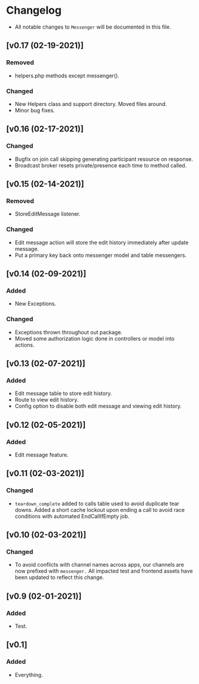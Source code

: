 # Changelog
- All notable changes to `Messenger` will be documented in this file.

## [v0.17 (02-19-2021)]

### Removed
- helpers.php methods except messenger().

### Changed
- New Helpers class and support directory. Moved files around.
- Minor bug fixes.

## [v0.16 (02-17-2021)]

### Changed
- Bugfix on join call skipping generating participant resource on response.
- Broadcast broker resets private/presence each time to method called.

## [v0.15 (02-14-2021)]

### Removed
- StoreEditMessage listener.

### Changed
- Edit message action will store the edit history immediately after update message.
- Put a primary key back onto messenger model and table messengers.

## [v0.14 (02-09-2021)]

### Added
- New Exceptions.

### Changed
- Exceptions thrown throughout out package.
- Moved some authorization logic done in controllers or model into actions.

## [v0.13 (02-07-2021)]

### Added
- Edit message table to store edit history.
- Route to view edit history.
- Config option to disable both edit message and viewing edit history.

## [v0.12 (02-05-2021)]

### Added
- Edit message feature.

## [v0.11 (02-03-2021)]

### Changed
- `teardown_complete` added to calls table used to avoid duplicate tear downs. Added a short cache lockout upon ending a call to avoid race conditions with automated EndCallIfEmpty job.

## [v0.10 (02-03-2021)]

### Changed
- To avoid conflicts with channel names across apps, our channels are now prefixed with `messenger.` All impacted test and frontend assets have been updated to reflect this change.

## [v0.9 (02-01-2021)]

### Added
- Test.

## [v0.1]

### Added
- Everything.
